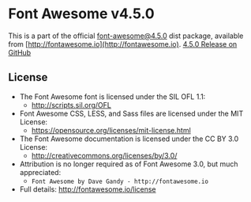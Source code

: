 # Font Awesome v4.5.0

This is a part of the official font-awesome@4.5.0 dist package, available from [http://fontawesome.io](http://fontawesome.io).
[4.5.0 Release on GitHub](https://github.com/FortAwesome/Font-Awesome/releases/tag/v4.5.0)

## License
- The Font Awesome font is licensed under the SIL OFL 1.1:
  - http://scripts.sil.org/OFL
- Font Awesome CSS, LESS, and Sass files are licensed under the MIT License:
  - https://opensource.org/licenses/mit-license.html
- The Font Awesome documentation is licensed under the CC BY 3.0 License:
  - http://creativecommons.org/licenses/by/3.0/
- Attribution is no longer required as of Font Awesome 3.0, but much appreciated:
  - `Font Awesome by Dave Gandy - http://fontawesome.io`
- Full details: http://fontawesome.io/license
